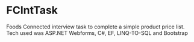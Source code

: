 # FCIntTask
Foods Connected interview task to complete a simple product price list. Tech used was ASP.NET Webforms, C#, EF, LINQ-TO-SQL and Bootstrap
